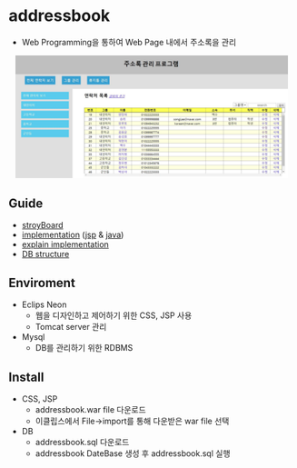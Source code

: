 # addressbook
- Web Programming을 통하여 Web Page 내에서 주소록을 관리

<p align="center">
    <img src="./img/index.jpg", width="480">
</p>

## Guide
- [stroyBoard](./storyboard.pdf)
- [implementation](./addressbook) ([jsp](./addressbook/WebContent) & [java](./addressbook/addressbook/src/mybean/db))
- [explain implementation](./result_report.pdf)
- [DB structure](./db_structure)

## Enviroment
 - Eclips Neon
   - 웹을 디자인하고 제어하기 위한 CSS, JSP 사용
   - Tomcat server 관리
- Mysql
   - DB를 관리하기 위한 RDBMS

## Install
- CSS, JSP
  - addressbook.war file 다운로드
  - 이클립스에서 File->import를 통해 다운받은 war file 선택
- DB
  - addressbook.sql 다운로드
  - addressbook DateBase 생성 후 addressbook.sql 실행
  

